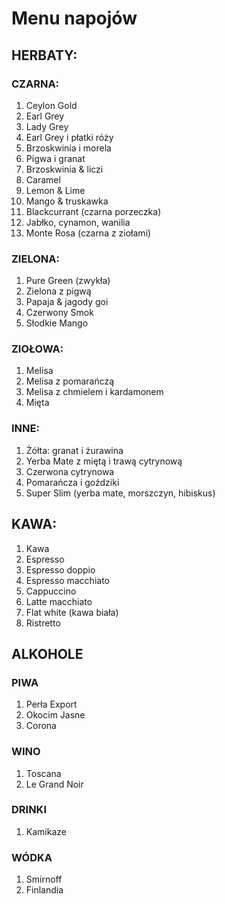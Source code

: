 # Menu napojów

## HERBATY:

### CZARNA:
1. Ceylon Gold  
2. Earl Grey  
3. Lady Grey  
4. Earl Grey i płatki róży  
5. Brzoskwinia i morela  
6. Pigwa i granat  
7. Brzoskwinia & liczi  
8. Caramel  
9. Lemon & Lime  
10. Mango & truskawka  
11. Blackcurrant (czarna porzeczka)  
12. Jabłko, cynamon, wanilia
13. Monte Rosa (czarna z ziołami)

### ZIELONA:
1. Pure Green (zwykła) 
2. Zielona z pigwą 
3. Papaja & jagody goi 
4. Czerwony Smok
5. Słodkie Mango 

### ZIOŁOWA:
1. Melisa 
2. Melisa z pomarańczą 
3. Melisa z chmielem i kardamonem 
4. Mięta 

### INNE:
1. Żółta: granat i żurawina 
2. Yerba Mate z miętą i trawą cytrynową
3. Czerwona cytrynowa
4. Pomarańcza i goździki 
5. Super Slim (yerba mate, morszczyn, hibiskus) 

## KAWA:
1. Kawa
2. Espresso
3. Espresso doppio
4. Espresso macchiato
5. Cappuccino
6. Latte macchiato
7. Flat white (kawa biała)
8. Ristretto

## ALKOHOLE

### PIWA
1. Perła Export
2. Okocim Jasne
3. Corona

### WINO
1. Toscana
2. Le Grand Noir

### DRINKI
1. Kamikaze

### WÓDKA
1. Smirnoff
2. Finlandia
